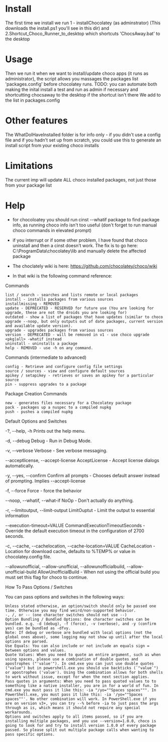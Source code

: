 # Install
The first time we install we run 1 - installChocolatey (as adminstrator)
(This downloads the install.ps1 you'll see in this dir)
and 2.Shortcut_Choco_Runner_to_desktop which shortcuts 'ChocsAway.bat' to the desktop 

# Usage
Then we run it when we want to install/update choco apps (it runs as administrator), the script allows you massages the packages list 'packages.config' before chocolatey runs.
TODO: you can automate both making the inital install a test and run as admin if necessary and shortcutting chocsaway to the desktop if the shortcut isn't there
We add to the list in packages.config

# Other features
The WhatDoIHaveInstalled folder is for info only - if you didn't use a config file and if you hadn't set up from scratch,
you could use this to generate an install script from your existing choco installs

# Limitations
The current imp will update ALL choco installed packages, not just those from your package list

# Help
* for chocoloatey you should run cinst --whatif package to find package info, as running choco info isn't too useful 
(don't forget to run manual choco commands in elevated prompt)
* if you interrupt or if some other problem, I have found that choco uninstall and then a cinst doesn't work. 
	The fix is to go here: C:\ProgramData\chocolatey\lib and manually delete the affected package

* The choclately wiki is here: https://github.com/chocolatey/choco/wiki
* In that wiki is the following command reference:

Commands

    list / search - searches and lists remote or local packages
    install - installs packages from various sources
    installmissing - REMOVED
    update - DEPRECATED - RESERVED for future use (You are looking for upgrade, these are not the droids you are looking for)
    outdated - show a list of packages that have updates (similar to choco upgrade --noop, but only outputs out of date packages, current version and available update version).
    upgrade - upgrades packages from various sources
    version - DEPRECATED - will be removed in v1 - use choco upgrade <pkg|all> -whatif instead
    uninstall - uninstalls a package
    help - REMOVED - use -h on any command.

Commands (intermediate to advanced)

    config - Retrieve and configure config file settings
    source / sources - view and configure default sources
    apikey / setapikey - retrieves or saves an apikey for a particular source
    pin - suppress upgrades to a package

Package Creation Commands

    new - generates files necessary for a Chocolatey package
    pack - packages up a nuspec to a compiled nupkg
    push - pushes a compiled nupkg

Default Options and Switches

-?, --help, -h
  Prints out the help menu.

-d, --debug
  Debug - Run in Debug Mode.

-v, --verbose
  Verbose - See verbose messaging.

--acceptlicense, --accept-license
  AcceptLicense - Accept license dialogs automatically.

-y, --yes, --confirm
  Confirm all prompts - Chooses default answer instead of prompting.
  Implies --accept-license

-f, --force
  Force - force the behavior

--noop, --whatif, --what-if
  NoOp - Don't actually do anything.

-r, --limitoutput, --limit-output
  LimitOuptut - Limit the output to essential information

--execution-timeout=VALUE
  CommandExecutionTimeoutSeconds - Override the default execution
  timeout in the configuration of 2700 seconds.

-c, --cache, --cachelocation, --cache-location=VALUE
  CacheLocation - Location for download cache, defaults to %TEMP% or
  value in chocolatey.config file.

--allowunofficial, --allow-unofficial, --allowunofficialbuild,
--allow-unofficial-build
  AllowUnofficialBuild - When not using the official build you must set
  this flag for choco to continue.

How To Pass Options / Switches

You can pass options and switches in the following ways:

    Unless stated otherwise, an option/switch should only be passed one time. Otherwise you may find weird/non-supported behavior.
    -, /, or -- (one character switches should not use --)
    Option Bundling / Bundled Options: One character switches can be bundled. e.g. -d (debug), -f (force), -v (verbose), and -y (confirm yes) can be bundled as -dfvy.
    Note: If debug or verbose are bundled with local options (not the global ones above), some logging may not show up until after the local options are parsed.
    Use Equals: You can also include or not include an equals sign = between options and values.
    Quote Values: When you need to quote an entire argument, such as when using spaces, please use a combination of double quotes and apostrophes ("'value'"). In cmd.exe you can just use double quotes ("value") but in powershell.exe you should use backticks (`"value`") or apostrophes ('value'). Using the combination allows for both shells to work without issue, except for when the next section applies.
    Pass quotes in arguments: When you need to pass quoted values to to something like a native installer, you are in for a world of fun. In cmd.exe you must pass it like this: -ia "/yo=""Spaces spaces""". In PowerShell.exe, you must pass it like this: -ia '/yo=""Spaces spaces""'. No other combination will work. In PowerShell.exe if you are on version v3+, you can try --% before -ia to just pass the args through as is, which means it should not require any special workarounds.
    Options and switches apply to all items passed, so if you are installing multiple packages, and you use --version=1.0.0, choco is going to look for and try to install version 1.0.0 of every package passed. So please split out multiple package calls when wanting to pass specific options.
